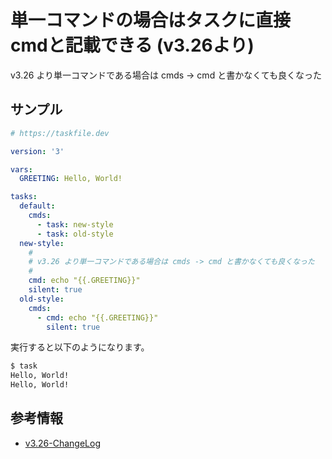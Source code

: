 # 単一コマンドの場合はタスクに直接cmdと記載できる (v3.26より)

v3.26 より単一コマンドである場合は cmds -> cmd と書かなくても良くなった

## サンプル

```yaml
# https://taskfile.dev

version: '3'

vars:
  GREETING: Hello, World!

tasks:
  default:
    cmds:
      - task: new-style
      - task: old-style
  new-style:
    #
    # v3.26 より単一コマンドである場合は cmds -> cmd と書かなくても良くなった
    #
    cmd: echo "{{.GREETING}}"
    silent: true
  old-style:
    cmds:
      - cmd: echo "{{.GREETING}}"
        silent: true
```

実行すると以下のようになります。

```sh
$ task
Hello, World!
Hello, World!
```

## 参考情報

- [v3.26-ChangeLog](https://taskfile.dev/changelog/#v3260---2023-06-10)
